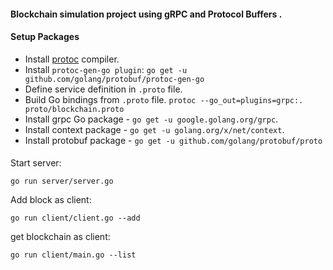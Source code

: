 #### Blockchain simulation project using gRPC and Protocol Buffers .

#### Setup Packages

 - Install [protoc](https://github.com/google/protobuf/releases) compiler.
 - Install `protoc-gen-go plugin`: `go get -u github.com/golang/protobuf/protoc-gen-go`
 - Define service definition in `.proto` file.
 - Build Go bindings from `.proto` file. `protoc --go_out=plugins=grpc:. proto/blockchain.proto`
 - Install grpc Go package - `go get -u google.golang.org/grpc`.
 - Install context package - `go get -u golang.org/x/net/context`.
 - Install protobuf package - `go get -u github.com/golang/protobuf/proto`

#### 

Start server:
```
go run server/server.go
```

Add block as client:
```
go run client/client.go --add
```

get blockchain as client:
```
go run client/main.go --list
```
